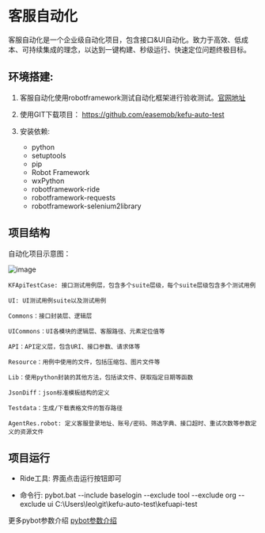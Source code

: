 
# 客服自动化
客服自动化是一个企业级自动化项目，包含接口&UI自动化。致力于高效、低成本、可持续集成的理念，以达到一键构建、秒级运行、快速定位问题终极目标。

## 环境搭建:

1. 客服自动化使用robotframework测试自动化框架进行验收测试。[官网地址](http://robotframework.org/)
2. 使用GIT下载项目： https://github.com/easemob/kefu-auto-test
3. 安装依赖:

	* python
	* setuptools
	* pip
	* Robot Framework
	* wxPython
	* robotframework-ride
	* robotframework-requests
	* robotframework-selenium2library


## 项目结构

自动化项目示意图：

![image](https://sandbox.kefu.easemob.com/v1/Tenant/11699/MediaFiles/8d06ec46-b4ff-489e-89b9-b42edfe96baeaW1hZ2UucG5n)



```
KFApiTestCase: 接口测试用例层，包含多个suite层级，每个suite层级包含多个测试用例

UI: UI测试用例suite以及测试用例

Commons：接口封装层、逻辑层

UICommons：UI各模块的逻辑层、客服路径、元素定位值等

API：API定义层，包含URI、接口参数、请求体等

Resource：用例中使用的文件，包括压缩包、图片文件等

Lib：使用python封装的其他方法，包括读文件、获取指定日期等函数

JsonDiff：json标准模板结构的定义

Testdata：生成/下载表格文件的暂存路径

AgentRes.robot: 定义客服登录地址、账号/密码、筛选字典、接口超时、重试次数等参数定义的资源文件
```


## 项目运行

* Ride工具:
  界面点击运行按钮即可

* 命令行:
  pybot.bat --include baselogin --exclude tool --exclude org --exclude ui C:\Users\leo\git\kefu-auto-test\kefuapi-test

更多pybot参数介绍 
[pybot参数介绍](https://blog.csdn.net/huashao0602/article/details/72846217)



